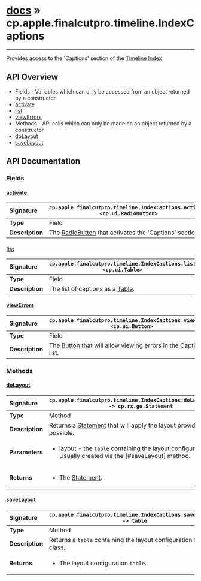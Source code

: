 # [docs](index.md) » cp.apple.finalcutpro.timeline.IndexCaptions
---

Provides access to the 'Captions' section of the [Timeline Index](cp.apple.finalcutpro.timeline.Index.md)

## API Overview
* Fields - Variables which can only be accessed from an object returned by a constructor
 * [activate](#activate)
 * [list](#list)
 * [viewErrors](#viewerrors)
* Methods - API calls which can only be made on an object returned by a constructor
 * [doLayout](#dolayout)
 * [saveLayout](#savelayout)

## API Documentation

### Fields

#### [activate](#activate)
| <span style="float: left;">**Signature**</span> | <span style="float: left;">`cp.apple.finalcutpro.timeline.IndexCaptions.activate <cp.ui.RadioButton>` </span>                                                          |
| -----------------------------------------------------|---------------------------------------------------------------------------------------------------------|
| **Type**                                             | Field |
| **Description**                                      | The [RadioButton](cp.ui.RadioButton.md) that activates the 'Captions' section. |

#### [list](#list)
| <span style="float: left;">**Signature**</span> | <span style="float: left;">`cp.apple.finalcutpro.timeline.IndexCaptions.list <cp.ui.Table>` </span>                                                          |
| -----------------------------------------------------|---------------------------------------------------------------------------------------------------------|
| **Type**                                             | Field |
| **Description**                                      | The list of captions as a [Table](cp.ui.Table.md). |

#### [viewErrors](#viewerrors)
| <span style="float: left;">**Signature**</span> | <span style="float: left;">`cp.apple.finalcutpro.timeline.IndexCaptions.viewErrors <cp.ui.Button>` </span>                                                          |
| -----------------------------------------------------|---------------------------------------------------------------------------------------------------------|
| **Type**                                             | Field |
| **Description**                                      | The [Button](cp.ui.Button.md) that will allow viewing errors in the Captions list. |

### Methods

#### [doLayout](#dolayout)
| <span style="float: left;">**Signature**</span> | <span style="float: left;">`cp.apple.finalcutpro.timeline.IndexCaptions:doLayout(layout) -> cp.rx.go.Statement` </span>                                                          |
| -----------------------------------------------------|---------------------------------------------------------------------------------------------------------|
| **Type**                                             | Method |
| **Description**                                      | Returns a [Statement](cp.rx.go.Statement.md) that will apply the layout provided, if possible. |
| **Parameters**                                       | <ul><li>layout - the <code>table</code> containing the layout configuration. Usually created via the [#saveLayout] method.</li></ul> |
| **Returns**                                          | <ul><li>The <a href="cp.rx.go.Statement.md">Statement</a>.</li></ul> |

#### [saveLayout](#savelayout)
| <span style="float: left;">**Signature**</span> | <span style="float: left;">`cp.apple.finalcutpro.timeline.IndexCaptions:saveLayout() -> table` </span>                                                          |
| -----------------------------------------------------|---------------------------------------------------------------------------------------------------------|
| **Type**                                             | Method |
| **Description**                                      | Returns a `table` containing the layout configuration for this class. |
| **Returns**                                          | <ul><li>The layout configuration <code>table</code>.</li></ul> |

